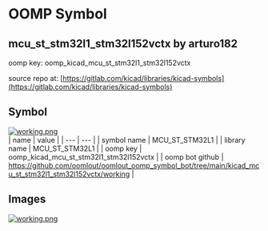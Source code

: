 # OOMP Symbol  
## mcu_st_stm32l1_stm32l152vctx  by arturo182  
  
oomp key: oomp_kicad_mcu_st_stm32l1_stm32l152vctx  
  
source repo at: [https://gitlab.com/kicad/libraries/kicad-symbols](https://gitlab.com/kicad/libraries/kicad-symbols)  
## Symbol  
  
[![working.png](working_600.png)](working.png)  
| name | value | 
| --- | --- | 
| symbol name | MCU_ST_STM32L1 | 
| library name | MCU_ST_STM32L1 | 
| oomp key | oomp_kicad_mcu_st_stm32l1_stm32l152vctx | 
| oomp bot github | https://github.com/oomlout/oomlout_oomp_symbol_bot/tree/main/kicad_mcu_st_stm32l1_stm32l152vctx/working | 
## Images  
  
[![working.png](working_140.png)](working.png)  
